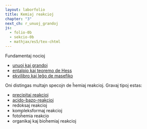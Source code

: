 ```yaml
---
layout: laborfolio
title: Kemiaj reakcioj
chapter: "3"
next_ch: r_unuoj_grandoj
js:
  - folio-0b
  - sekcio-0b 
  - mathjax/es5/tex-chtml
---
```


Fundamentaj nocioj
- [unuoj kaj grandoj](r_unuoj_grandoj)
- [entalpio kaj teoremo de Hess](r_entalpio)
- [ekvilibro kaj leĝo de masefiko](r_ekvilibro)

<!--
- ekvilibro, entalpio, teoremo de Hess 1+2...

-->

<!--
https://de.wikipedia.org/wiki/Chemische_Reaktion#Arten_von_Reaktionen
https://en.wikipedia.org/wiki/Chemical_reaction
-->

Oni distingas multajn specojn de ĥemiaj reakcioj. Gravaj tipoj estas:

- [precipitaj reakcioj](r_precipito)
- [acido-bazo-reakcioj](r_acido_bazo)
- redoksaj reakcioj
- kompleksformaj reakcioj
- fotoĥemia reakcio
- organikaj kaj bioĥemiaj reakcioj
